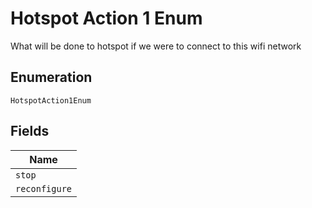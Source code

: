 
# Hotspot Action 1 Enum

What will be done to hotspot if we were to connect to this wifi network

## Enumeration

`HotspotAction1Enum`

## Fields

| Name |
|  --- |
| `stop` |
| `reconfigure` |

